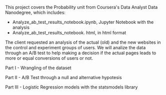 This project covers the Probability unit from Coursera's Data Analyst Data Nanodegree, which includes:

- Analyze_ab_test_results_notebook.ipynb, Jupyter Notebook with the analysis
- Analyze_ab_test_results_notebook. html, in html format

The client requested an analysis of the actual (old) and the new websites in the control and experiment groups of users. We will analize the data through an A/B test to help making a decision if the actual pages leads to more or equal conversions of users or not. 

Part I - Wrangling of the dataset

Part II - A/B Test through a null and alternative hypotesis

Part III - Logistic Regression models with the statsmodels library

